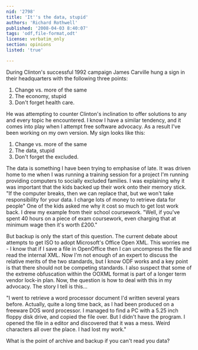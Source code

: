 ```yaml
---
nid: '2798'
title: 'It''s the data, stupid'
authors: 'Richard Rothwell'
published: '2008-04-03 8:40:07'
tags: 'odf,file-format,odt'
license: verbatim_only
section: opinions
listed: 'true'

---
```

During Clinton's successful 1992 campaign James Carville hung a sign in their headquarters with the following three points:

   1. Change vs. more of the same
   2. The economy, stupid
   3. Don't forget health care.

He was attempting to counter Clinton's inclination to offer solutions to any and every topic he encountered.  I know I have a similar tendency, and it comes into play when I attempt free software advocacy.  As a result I've been working on my own version.  My sign looks like this:

   1. Change vs. more of the same
   2. The data, stupid
   3. Don't forget the excluded.
<!--break-->

The data is something I have been trying to emphasise of late.  It was driven home to me when I was running a training session for a project I'm running providing computers to socially excluded families.  I was explaining why it was important that the kids backed up their work onto their memory stick.  "If the computer breaks, then we can replace that, but we won't take responsibility for your data.  I charge lots of money to retrieve data for people"  One of the kids asked me why it cost so much to get lost work back.  I drew my example from their school coursework.  "Well, if you've spent 40 hours on a piece of exam coursework, even charging that at minimum wage then it's worth £200."

But backup is only the start of this question.  The current debate about attempts to get ISO to adopt Microsoft's Office Open XML.  This worries me - I know that if I save a file in OpenOffice then I can uncompress the file and read the internal XML.  Now I'm not enough of an expert to discuss the relative merits of the two standards, but I know ODF works and a key point is that there should not be competing standards.  I also suspect that some of the extreme obfuscation within the OOXML format is part of a longer term vendor lock-in plan.  Now, the question is how to deal with this in my advocacy.  The story I tell is this...

"I went to retrieve a word processor document I'd written several years before.  Actually, quite a long time back, as I had been produced on a freeware DOS word processor.  I managed to find a PC with a 5.25 inch floppy disk drive, and copied the file over.  But I didn't have the program.  I opened the file in a editor and discovered that it was a mess.  Weird characters all over the place.  I had lost my work."

What is the point of archive and backup if you can't read you data?

